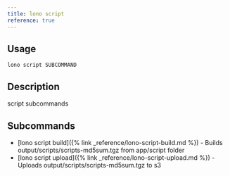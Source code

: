 ```yaml
---
title: lono script
reference: true
---
```


## Usage

    lono script SUBCOMMAND

## Description

script subcommands

## Subcommands

* [lono script build]({% link _reference/lono-script-build.md %}) - Builds output/scripts/scripts-md5sum.tgz from app/script folder
* [lono script upload]({% link _reference/lono-script-upload.md %}) - Uploads output/scripts/scripts-md5sum.tgz to s3


